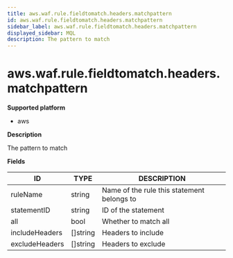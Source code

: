 ```yaml
---
title: aws.waf.rule.fieldtomatch.headers.matchpattern
id: aws.waf.rule.fieldtomatch.headers.matchpattern
sidebar_label: aws.waf.rule.fieldtomatch.headers.matchpattern
displayed_sidebar: MQL
description: The pattern to match
---
```


# aws.waf.rule.fieldtomatch.headers.matchpattern

**Supported platform**

- aws

**Description**

The pattern to match

**Fields**

| ID             | TYPE             | DESCRIPTION                                |
| -------------- | ---------------- | ------------------------------------------ |
| ruleName       | string           | Name of the rule this statement belongs to |
| statementID    | string           | ID of the statement                        |
| all            | bool             | Whether to match all                       |
| includeHeaders | &#91;&#93;string | Headers to include                         |
| excludeHeaders | &#91;&#93;string | Headers to exclude                         |
